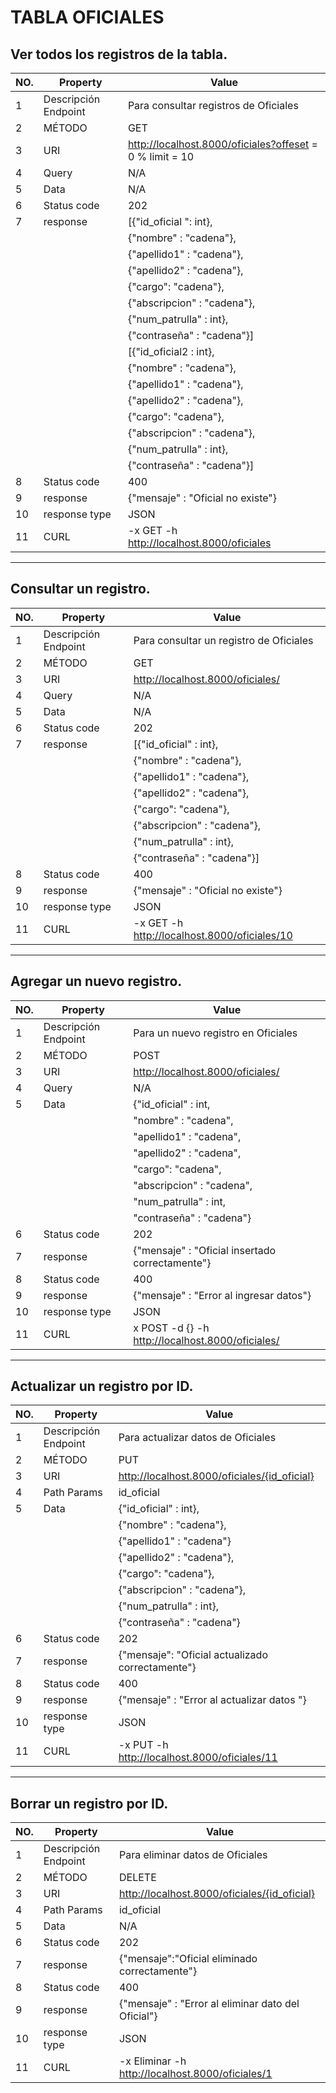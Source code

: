 # TABLA OFICIALES

## Ver todos los registros de la tabla.

|   NO.| Property                        |Value                                                   |
|------|---------------------------------|--------------------------------------------------------|
| 1    |Descripción Endpoint             |Para consultar registros de Oficiales                   |
| 2    |MÉTODO                           |GET                                                     |
| 3    |URI                              |http://localhost.8000/oficiales?offeset = 0 % limit = 10|
| 4    |Query                            |N/A                                                     |
| 5    |Data                             |N/A                                                     |
| 6    |Status code                      |202                                                     |
| 7    |response                         |[{"id_oficial ": int},                                  |
|      |                                 |        {"nombre" : "cadena"},                          |
|      |                                 |      {"apellido1" : "cadena"},                         |
|      |                                 |        {"apellido2" : "cadena"},                       |
|      |                                 |        {"cargo": "cadena"},                            |
|      |                                 |        {"abscripcion" : "cadena"},                     |
|      |                                 |        {"num_patrulla" : int},                         |
|      |                                 |        {"contraseña" : "cadena"}]                      |
|      |                                 |[{"id_oficial2 : int},                                  |
|      |                                 |        {"nombre" : "cadena"},                          |
|      |                                 |      {"apellido1" : "cadena"},                         |
|      |                                 |        {"apellido2" : "cadena"},                       |
|      |                                 |        {"cargo": "cadena"},                            |
|      |                                 |        {"abscripcion" : "cadena"},                     |
|      |                                 |        {"num_patrulla" : int},                         |
|      |                                 |        {"contraseña" : "cadena"}]                      |
| 8    |Status code                      |400                                                     |
| 9    |response                         |{"mensaje" : "Oficial no existe"}                       |
| 10   |response type                    |JSON                                                    |
| 11   |CURL                             |-x GET -h http://localhost.8000/oficiales               |


------------------------------------------------------------------------------------------------------------------------

## Consultar un registro.
|   NO.| Property                        |Value                                       |
|------|---------------------------------|--------------------------------------------|
| 1    |Descripción Endpoint             |Para consultar un registro de Oficiales     |
| 2    |MÉTODO                           |GET                                         |
| 3    |URI                              |http://localhost.8000/oficiales/            |
| 4    |Query                            |N/A                                         |
| 5    |Data                             |N/A                                         |
| 6    |Status code                      |202                                         |
| 7    |response                         |[{"id_oficial" : int},                    |
|      |                                 |        {"nombre" : "cadena"},              |
|      |                                 |      {"apellido1" : "cadena"},             |   
|      |                                 |        {"apellido2" : "cadena"},           |
|      |                                 |        {"cargo": "cadena"},                |
|      |                                 |        {"abscripcion" : "cadena"},         |
|      |                                 |        {"num_patrulla" : int},             | 
|      |                                 |        {"contraseña" : "cadena"}]          |
| 8    |Status code                      |400                                         |
| 9    |response                         |{"mensaje" : "Oficial no existe"}           |
| 10   |response type                    |JSON                                        |
| 11   |CURL                             |-x GET -h http://localhost.8000/oficiales/10|


----------------------------------------------------------------------------------------------
## Agregar un nuevo registro.


|   NO.| Property                        |Value                                           |
|------|---------------------------------|------------------------------------------------|
| 1    |Descripción Endpoint             |Para un nuevo registro en Oficiales             |
| 2    |MÉTODO                           |POST                                            |
| 3    |URI                              |http://localhost.8000/oficiales/                |
| 4    |Query                            |N/A                                             |
| 5    |Data                             |{"id_oficial" : int,                            |
|      |                                 |    "nombre" : "cadena",                        |
|      |                                 |    "apellido1" : "cadena",                     |    
|      |                                 |    "apellido2" : "cadena",                     |
|      |                                 |    "cargo": "cadena",                          |
|      |                                 |    "abscripcion" : "cadena",                   |
|      |                                 |    "num_patrulla" : int,                       |
|      |                                 |    "contraseña" : "cadena"}                    |
| 6    |Status code                      |202                                             |
| 7    |response                         |{"mensaje" : "Oficial insertado correctamente"} |
| 8    |Status code                      |400                                             |
| 9    |response                         |{"mensaje" : "Error al ingresar datos"}         |
| 10   |response type                    |JSON                                            |
| 11   |CURL                             |x POST -d {} -h http://localhost.8000/oficiales/|

----------------------------------------------------------------------------------------------
## Actualizar un registro por ID.

|   NO.| Property                        |Value                                           |
|------|---------------------------------|------------------------------------------------|
| 1    |Descripción Endpoint             |Para actualizar datos de Oficiales              |
| 2    |MÉTODO                           |PUT                                             |
| 3    |URI                              |http://localhost.8000/oficiales/{id_oficial}    |
| 4    |Path Params                      |id_oficial                                     |
| 5    |Data                             |{"id_oficial" : int},                         |
|      |                                 |   {"nombre" : "cadena"},                       |
|      |                                 |   {"apellido1" : "cadena"}                     |    
|      |                                 |   {"apellido2" : "cadena"},                    |
|      |                                 |   {"cargo": "cadena"},                         |
|      |                                 |   {"abscripcion" : "cadena"},                  |
|      |                                 |   {"num_patrulla" : int},                      |
|      |                                 |   {"contraseña" : "cadena"}                    |
| 6    |Status code                      |202                                             |
| 7    |response                         |{"mensaje": "Oficial actualizado correctamente"}|
| 8    |Status code                      |400                                             |
| 9    |response                         |{"mensaje" : "Error al actualizar datos "}      |
| 10   |response type                    |JSON                                            |
| 11   |CURL                             |-x PUT -h http://localhost.8000/oficiales/11    |

----------------------------------------------------------------------------------------------------------
## Borrar un registro por ID.

|   NO.| Property                        |Value                                             |
|------|---------------------------------|--------------------------------------------      |
| 1    |Descripción Endpoint             |Para eliminar datos de Oficiales                  |
| 2    |MÉTODO                           |DELETE                                            |
| 3    |URI                              |http://localhost.8000/oficiales/{id_oficial}      |
| 4    |Path Params                      |id_oficial                                        |
| 5    |Data                             |N/A                                               |
| 6    |Status code                      |202                                               |
| 7    |response                         |{"mensaje":"Oficial eliminado correctamente"}     |
| 8    |Status code                      |400                                               |
| 9    |response                         |{"mensaje" : "Error al eliminar dato del Oficial"}|
| 10   |response type                    |JSON                                              |
| 11   |CURL                             |-x Eliminar -h http://localhost.8000/oficiales/1  |
